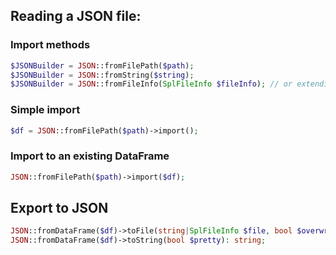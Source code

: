 ## Reading a JSON file:

### Import methods
```php
$JSONBuilder = JSON::fromFilePath($path);
$JSONBuilder = JSON::fromString($string);
$JSONBuilder = JSON::fromFileInfo(SplFileInfo $fileInfo); // or extending FileInfo like SplFileObject
```

### Simple import
```php
$df = JSON::fromFilePath($path)->import();
```

### Import to an existing DataFrame
```php
JSON::fromFilePath($path)->import($df);
```

## Export to JSON
```php
JSON::fromDataFrame($df)->toFile(string|SplFileInfo $file, bool $overwriteFile = false, bool $pretty = false): void; // if string => a stream path
JSON::fromDataFrame($df)->toString(bool $pretty): string;
```